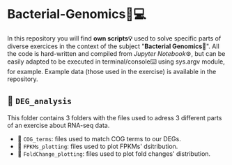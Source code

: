 # Bacterial-Genomics🧬💻
In this repository you will find **own scripts💡** used to solve specific parts of diverse exercices in the context of the subject "**Bacterial Genomics**🔬".
All the code is hard-written and compiled from *Jupyter Notebook*⚙️, but can be easily adapted to be executed in terminal/console⌨️ using sys.argv module, for example. 
Example data (those used in the exercise) is available in the repository.

## 📁 `DEG_analysis`
This folder contains 3 folders with the files used to adress 3 different parts of an exercise about RNA-seq data.
- 📁 `COG_terms`: files used to match COG terms to our DEGs.
- 📁 `FPKMs_plotting`: files used to plot FPKMs' dsitribution.
- 📁 `FoldChange_plotting`: files used to plot fold changes' distribution.

